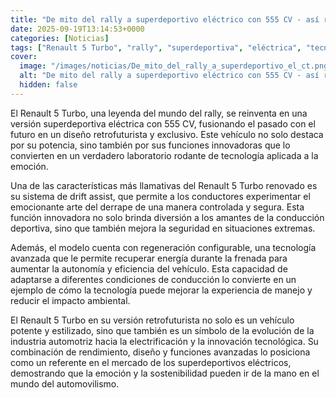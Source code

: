 ```yaml
---
title: "De mito del rally a superdeportivo eléctrico con 555 CV - así renace el Renault 5 Turbo en versión retrofuturista y limitada"
date: 2025-09-19T13:14:53+0000
categories: [Noticias]
tags: ["Renault 5 Turbo", "rally", "superdeportiva", "eléctrica", "tecnología", "innovadora", "SEO."]
cover:
  image: "/images/noticias/De_mito_del_rally_a_superdeportivo_el_ct.png"
  alt: "De mito del rally a superdeportivo eléctrico con 555 CV - así renace el Renault 5 Turbo en versión retrofuturista y limitada"
  hidden: false
---
```


El Renault 5 Turbo, una leyenda del mundo del rally, se reinventa en una versión superdeportiva eléctrica con 555 CV, fusionando el pasado con el futuro en un diseño retrofuturista y exclusivo. Este vehículo no solo destaca por su potencia, sino también por sus funciones innovadoras que lo convierten en un verdadero laboratorio rodante de tecnología aplicada a la emoción.

Una de las características más llamativas del Renault 5 Turbo renovado es su sistema de drift assist, que permite a los conductores experimentar el emocionante arte del derrape de una manera controlada y segura. Esta función innovadora no solo brinda diversión a los amantes de la conducción deportiva, sino que también mejora la seguridad en situaciones extremas.

Además, el modelo cuenta con regeneración configurable, una tecnología avanzada que le permite recuperar energía durante la frenada para aumentar la autonomía y eficiencia del vehículo. Esta capacidad de adaptarse a diferentes condiciones de conducción lo convierte en un ejemplo de cómo la tecnología puede mejorar la experiencia de manejo y reducir el impacto ambiental.

El Renault 5 Turbo en su versión retrofuturista no solo es un vehículo potente y estilizado, sino que también es un símbolo de la evolución de la industria automotriz hacia la electrificación y la innovación tecnológica. Su combinación de rendimiento, diseño y funciones avanzadas lo posiciona como un referente en el mercado de los superdeportivos eléctricos, demostrando que la emoción y la sostenibilidad pueden ir de la mano en el mundo del automovilismo.
